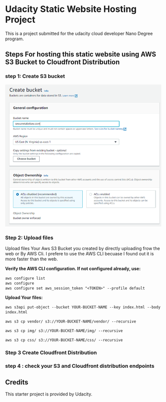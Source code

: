 
# Udacity Static Website Hosting Project

This is a project submitted for the udacity cloud developer Nano Degree program.



## Steps For hosting this static website using AWS S3 Bucket to Cloudfront Distribution



### step 1: Create S3 bucket


![This is an image](https://raw.githubusercontent.com/sewunet/Udacity-Project-1/master/Screenshot/create%20Bucket.PNG)



### Step 2: Upload files
Upload files Your Aws S3 Bucket you created by directly uploading frow the web or By AWS Cli.
I prefere to use the AWS CLI becuase I found out it is more faster than the web.

**Verify the AWS CLI configuration. If not configured already, use:**
```shell
aws configure list
aws configure 
aws configure set aws_session_token "<TOKEN>" --profile default 
```
**Upload Your files:**

```shell
aws s3api put-object --bucket YOUR-BUCKET-NAME --key index.html --body index.html

```
```
aws s3 cp vendor/ s3://YOUR-BUCKET-NAME/vendor/ --recursive

```
```
aws s3 cp img/ s3://YOUR-BUCKET-NAME/img/ --recursive

```
```
aws s3 cp css/ s3://YOUR-BUCKET-NAME/css/ --recursive

```

### Step 3 Create Cloudfront Distribution



### step 4 : check your S3 and Cloudfront distribution endpoints


## Credits

This starter project is provided by Udacity.

